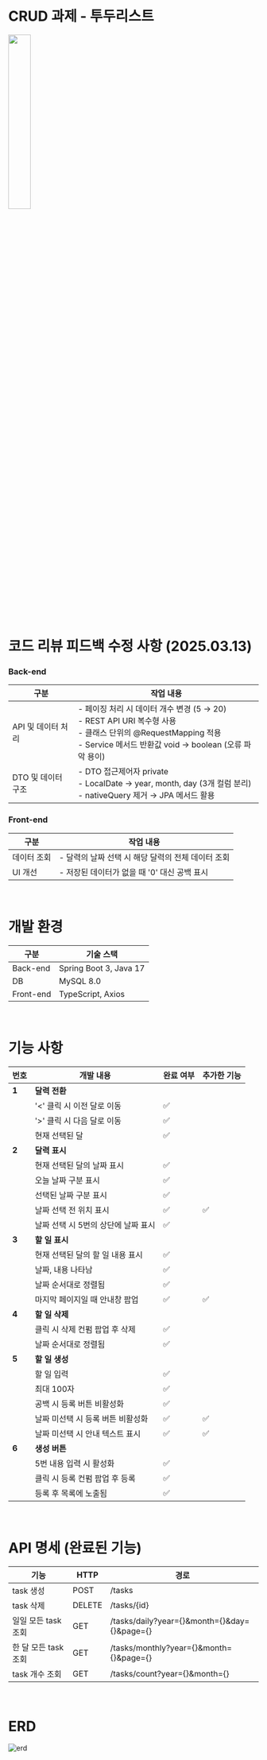 # CRUD 과제 - 투두리스트
<img src="https://github.com/user-attachments/assets/1d5feb15-c805-439a-8021-332a6c611feb" width="30%" />

<br>

# **코드 리뷰 피드백 수정 사항** (2025.03.13)  
### Back-end

| 구분              | 작업 내용 |
|------------------|------------------------------------------------|
| API 및 데이터 처리 | - 페이징 처리 시 데이터 개수 변경 (5 → 20) <br> - REST API URI 복수형 사용 <br> - 클래스 단위의 @RequestMapping 적용 <br> - Service 메서드 반환값 void → boolean (오류 파악 용이) |
| DTO 및 데이터 구조 | - DTO 접근제어자 private <br> - LocalDate → year, month, day (3개 컬럼 분리) <br> - nativeQuery 제거 → JPA 메서드 활용 |

### Front-end

| 구분      | 작업 내용 |
|----------|------------------------------------------------|
| 데이터 조회 | - 달력의 날짜 선택 시 해당 달력의 전체 데이터 조회 |
| UI 개선   | - 저장된 데이터가 없을 때 '0' 대신 공백 표시 |

<br>

# 개발 환경
| 구분      | 기술 스택        |
|----------|------------------|
| Back-end | Spring Boot 3, Java 17 |
| DB | MySQL 8.0 |
| Front-end | TypeScript, Axios |

<br>

# 기능 사항
| 번호 | 개발 내용 | 완료 여부 | 추가한 기능
|------|------|------|------|
| **1** | **달력 전환** | | |
|  | '<' 클릭 시 이전 달로 이동 | ✅ | |
|  | '>' 클릭 시 다음 달로 이동 | ✅ | |
|  | 현재 선택된 달 | ✅ | |
| **2** | **달력 표시** | | |
|  | 현재 선택된 달의 날짜 표시 | ✅ | |
|  | 오늘 날짜 구분 표시 | ✅ | |
|  | 선택된 날짜 구분 표시 | ✅ | |
|  | 날짜 선택 전 위치 표시 | ✅ | ✅ |
|  | 날짜 선택 시 5번의 상단에 날짜 표시 | ✅ | |
| **3** | **할 일 표시** | | |
|  | 현재 선택된 달의 할 일 내용 표시 | ✅ | |
|  | 날짜, 내용 나타남 | ✅ | |
|  | 날짜 순서대로 정렬됨 | ✅ | |
|  | 마지막 페이지일 때 안내창 팝업 | ✅ | ✅ |
| **4** | **할 일 삭제** | | |
|  | 클릭 시 삭제 컨펌 팝업 후 삭제 | ✅ | |
|  | 날짜 순서대로 정렬됨 | ✅ | |
| **5** | **할 일 생성** | | |
|  | 할 일 입력 | ✅ | |
|  | 최대 100자 | ✅ | |
|  | 공백 시 등록 버튼 비활성화 | ✅ | |
|  | 날짜 미선택 시 등록 버튼 비활성화 | ✅ | ✅ | |
|  | 날짜 미선택 시 안내 텍스트 표시 | ✅ | ✅ | |
| **6** | **생성 버튼** | | |
|  | 5번 내용 입력 시 활성화 | ✅ | |
|  | 클릭 시 등록 컨펌 팝업 후 등록 | ✅ | |
|  | 등록 후 목록에 노출됨 | ✅ | |


<br>

# API 명세 (완료된 기능)
| 기능                 | HTTP  | 경로 |
|----------------------|------|-------------------------------------------|
| task 생성          | POST  | /tasks |
| task 삭제          | DELETE | /tasks/{id} |
| 일일 모든 task 조회 | GET   | /tasks/daily?year={}&month={}&day={}&page={} |
| 한 달 모든 task 조회 | GET   | /tasks/monthly?year={}&month={}&page={} |
| task 개수 조회     | GET   | /tasks/count?year={}&month={} |

<br>

# ERD
![erd](https://github.com/user-attachments/assets/35dd3bff-4e9b-421a-b4fa-d059d27d6d1c)
